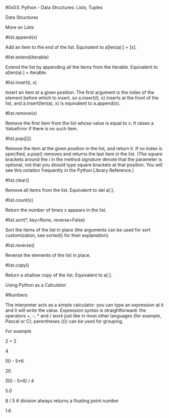 #0x03. Python - Data Structures: Lists, Tuples

Data Structures

More on Lists

#list.append(x)

Add an item to the end of the list. Equivalent to a[len(a):] = [x].

#list.extend(iterable)

Extend the list by appending all the items from the iterable. Equivalent to a[len(a):] = iterable.

#list.insert(i, x)

Insert an item at a given position. The first argument is the index of the element before which to insert, so a.insert(0, x) inserts at the front of the list, and a.insert(len(a), x) is equivalent to a.append(x).

#list.remove(x)

Remove the first item from the list whose value is equal to x. It raises a ValueError if there is no such item.

#list.pop([i])

Remove the item at the given position in the list, and return it. If no index is specified, a.pop() removes and returns the last item in the list. (The square brackets around the i in the method signature denote that the parameter is optional, not that you should type square brackets at that position. You will see this notation frequently in the Python Library Reference.)

#list.clear()

Remove all items from the list. Equivalent to del a[:].

#list.count(x)

Return the number of times x appears in the list.

#list.sort(*, key=None, reverse=False)

Sort the items of the list in place (the arguments can be used for sort customization, see sorted() for their explanation).

#list.reverse()

Reverse the elements of the list in place.

#list.copy()

Return a shallow copy of the list. Equivalent to a[:].

Using Python as a Calculator

#Numbers

The interpreter acts as a simple calculator: you can type an expression at it and it will write the value. Expression syntax is straightforward: the operators +, -, * and / work just like in most other languages (for example, Pascal or C); parentheses (()) can be used for grouping.

For example

2 + 2

4

50 - 5*6

20

(50 - 5*6) / 4

5.0

8 / 5 # division always returns a floating point number

1.6
